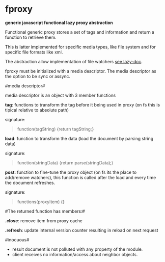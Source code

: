 fproxy
======

**generic javascript functional lazy proxy abstraction**

Functional generic proxy stores a set of tags and information and return a function to retrieve them.

This is latter implemented for specific media types, like file system and for specific file
formats like xml.

The abstraction allow implementation of file watchers [see lazy-doc](https://github.com/neu-rah/lazy-docs).

fproxy must be initialized with a media descriptor. The media descriptor as the option to be sync or assync.

#media descriptor#

media descriptor is an object with 3 member functions

**tag**: functions to transform the tag before it being used in proxy (on fs this is tipical relative to absolute path)

signature:

>function(tagString) {return tagString;}

**load**: function to transform the data (load the document by parsing string data)

signature:

>function(stringData) {return parse(stringData);}

**post**: function to fine-tune the proxy object (on fs its the place to add/remove watchers),
this function is called after the load and every time the document refreshes.

signature:

>functions(proxyItem) {}

#The returned function has members:#

**.close**: remove item from proxy cache

**.refresh**: update internal version counter resulting in reload on next request

#inocuous#

- result document is not polluted with any property of the module.
- client receives no information/access about neighbor objects.
